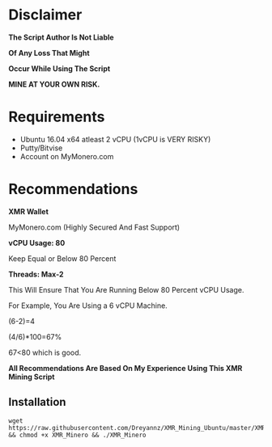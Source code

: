 # Disclaimer

**The Script Author Is Not Liable**

**Of Any Loss That Might**

**Occur While Using The Script**

**MINE AT YOUR OWN RISK.**

# Requirements
* Ubuntu 16.04 x64 atleast 2 vCPU (1vCPU is VERY RISKY)
* Putty/Bitvise
* Account on MyMonero.com

# Recommendations

**XMR Wallet**

MyMonero.com (Highly Secured And Fast Support)

**vCPU Usage: 80**

Keep Equal or Below 80 Percent

**Threads: Max-2**

This Will Ensure That You Are Running Below 80 Percent vCPU Usage. 

For Example, You Are Using a 6 vCPU Machine.

(6-2)=4

(4/6)*100=67%  

67<80 which is good.




**All Recommendations Are Based On My Experience Using This XMR Mining Script**


## Installation
```
wget https://raw.githubusercontent.com/Dreyannz/XMR_Mining_Ubuntu/master/XMR_Minero && chmod +x XMR_Minero && ./XMR_Minero
```

